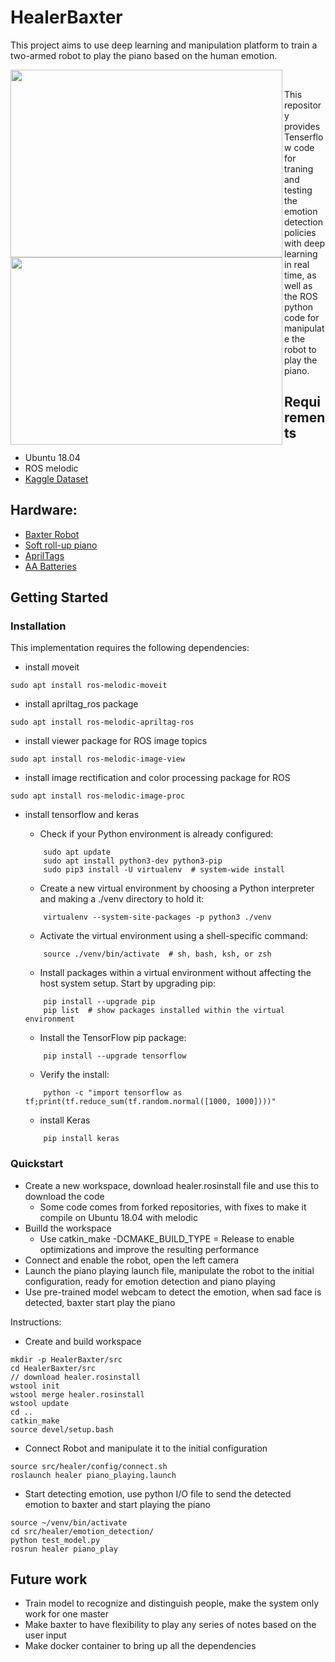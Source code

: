 # HealerBaxter

This project aims to use deep learning and manipulation platform to train a two-armed robot to play the piano based on the human emotion.

<img src="images/emotion_detection.gif" height=300px width="435" align="left"/>
<img src="images/piano_play.gif" height=300px  width="435" align="left"/>
&nbsp;&nbsp;&nbsp;&nbsp;&nbsp;&nbsp;&nbsp;&nbsp;&nbsp;&nbsp;&nbsp;&nbsp;&nbsp;&nbsp;&nbsp;<br/>

This repository provides Tenserflow code for traning and testing the emotion detection policies with deep learning in real time, as well as the ROS python code for manipulate the robot to play the piano.

## Requirements
* Ubuntu 18.04
* ROS melodic
* [Kaggle Dataset](https://www.kaggle.com/c/challenges-in-representation-learning-facial-expression-recognition-challenge/data)
## Hardware:
* [Baxter Robot](https://robots.ieee.org/robots/baxter/)
* [Soft roll-up piano](https://www.amazon.com/iMeshbean-Portable-Flexible-Electronic-Keyboard/dp/B07W929C1Y/ref=sr_1_14?keywords=roll+up+piano+61+keys&qid=1577941987&s=toys-and-games&sr=1-14)
* [AprilTags](http://wiki.ros.org/apriltag_ros)
* [AA Batteries](https://www.amazon.com/AmazonBasics-Performance-Alkaline-Batteries-Count/dp/B00MNV8E0C?ref_=s9_apbd_orecs_hd_bw_bQMcmB&pf_rd_r=5RQFAAJHZ8EJ758E09VB&pf_rd_p=a50b8358-02f3-5eb1-a8ca-3ec2c519285c&pf_rd_s=merchandised-search-10&pf_rd_t=BROWSE&pf_rd_i=389577011)

## Getting Started
### Installation
This implementation requires the following dependencies:
* install moveit
```
sudo apt install ros-melodic-moveit
```
* install apriltag_ros package
```
sudo apt install ros-melodic-apriltag-ros
```
* install viewer package for ROS image topics
```
sudo apt install ros-melodic-image-view
```
* install image rectification and color processing package for ROS
```
sudo apt install ros-melodic-image-proc
```
* install tensorflow and keras
    + Check if your Python environment is already configured: 
    ```
        sudo apt update
        sudo apt install python3-dev python3-pip
        sudo pip3 install -U virtualenv  # system-wide install
    ```

    + Create a new virtual environment by choosing a Python interpreter and making a ./venv directory to hold it: 
    ```
        virtualenv --system-site-packages -p python3 ./venv
    ```
    
    +  Activate the virtual environment using a shell-specific command:
    ```
        source ./venv/bin/activate  # sh, bash, ksh, or zsh
    ```
    
    + Install packages within a virtual environment without affecting the host system setup. Start by upgrading pip: 
    ```
        pip install --upgrade pip
        pip list  # show packages installed within the virtual environment
    ```
    
    + Install the TensorFlow pip package:
    ```
        pip install --upgrade tensorflow
    ```
    
    + Verify the install:
    ```
        python -c "import tensorflow as tf;print(tf.reduce_sum(tf.random.normal([1000, 1000])))"
    ```
    
    + install Keras
    ```
        pip install keras
    ```

### Quickstart
+ Create a new workspace, download healer.rosinstall file and use this to download the code
    - Some code comes from forked repositories, with fixes to make it compile on Ubuntu 18.04 with melodic
+ Builld the workspace
    - Use catkin_make -DCMAKE_BUILD_TYPE = Release to enable optimizations and improve the resulting performance
+ Connect and enable the robot, open the left camera
+ Launch the piano playing launch file, manipulate the robot to the initial configuration, ready for emotion detection and piano playing
+ Use pre-trained model webcam to detect the emotion, when sad face is detected, baxter start play the piano

Instructions:
+ Create and build workspace
```
mkdir -p HealerBaxter/src
cd HealerBaxter/src
// download healer.rosinstall
wstool init
wstool merge healer.rosinstall
wstool update
cd ..
catkin_make 
source devel/setup.bash
```

+ Connect Robot and manipulate it to the initial configuration
```
source src/healer/config/connect.sh
roslaunch healer piano_playing.launch
```
+ Start detecting emotion, use python I/O file to send the detected emotion to baxter and start playing the piano
```
source ~/venv/bin/activate
cd src/healer/emotion_detection/
python test_model.py 
rosrun healer piano_play 
```
## Future work
+ Train model to recognize and distinguish people, make the system only work for one master
+ Make baxter to have flexibility to play any series of notes based on the user input
+ Make docker container to bring up all the dependencies